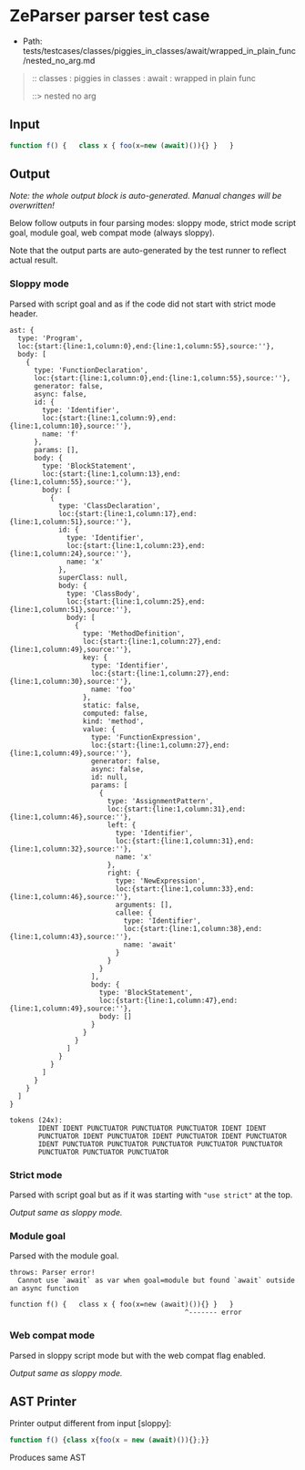 # ZeParser parser test case

- Path: tests/testcases/classes/piggies_in_classes/await/wrapped_in_plain_func/nested_no_arg.md

> :: classes : piggies in classes : await : wrapped in plain func
>
> ::> nested no arg

## Input

`````js
function f() {   class x { foo(x=new (await)()){} }   }
`````

## Output

_Note: the whole output block is auto-generated. Manual changes will be overwritten!_

Below follow outputs in four parsing modes: sloppy mode, strict mode script goal, module goal, web compat mode (always sloppy).

Note that the output parts are auto-generated by the test runner to reflect actual result.

### Sloppy mode

Parsed with script goal and as if the code did not start with strict mode header.

`````
ast: {
  type: 'Program',
  loc:{start:{line:1,column:0},end:{line:1,column:55},source:''},
  body: [
    {
      type: 'FunctionDeclaration',
      loc:{start:{line:1,column:0},end:{line:1,column:55},source:''},
      generator: false,
      async: false,
      id: {
        type: 'Identifier',
        loc:{start:{line:1,column:9},end:{line:1,column:10},source:''},
        name: 'f'
      },
      params: [],
      body: {
        type: 'BlockStatement',
        loc:{start:{line:1,column:13},end:{line:1,column:55},source:''},
        body: [
          {
            type: 'ClassDeclaration',
            loc:{start:{line:1,column:17},end:{line:1,column:51},source:''},
            id: {
              type: 'Identifier',
              loc:{start:{line:1,column:23},end:{line:1,column:24},source:''},
              name: 'x'
            },
            superClass: null,
            body: {
              type: 'ClassBody',
              loc:{start:{line:1,column:25},end:{line:1,column:51},source:''},
              body: [
                {
                  type: 'MethodDefinition',
                  loc:{start:{line:1,column:27},end:{line:1,column:49},source:''},
                  key: {
                    type: 'Identifier',
                    loc:{start:{line:1,column:27},end:{line:1,column:30},source:''},
                    name: 'foo'
                  },
                  static: false,
                  computed: false,
                  kind: 'method',
                  value: {
                    type: 'FunctionExpression',
                    loc:{start:{line:1,column:27},end:{line:1,column:49},source:''},
                    generator: false,
                    async: false,
                    id: null,
                    params: [
                      {
                        type: 'AssignmentPattern',
                        loc:{start:{line:1,column:31},end:{line:1,column:46},source:''},
                        left: {
                          type: 'Identifier',
                          loc:{start:{line:1,column:31},end:{line:1,column:32},source:''},
                          name: 'x'
                        },
                        right: {
                          type: 'NewExpression',
                          loc:{start:{line:1,column:33},end:{line:1,column:46},source:''},
                          arguments: [],
                          callee: {
                            type: 'Identifier',
                            loc:{start:{line:1,column:38},end:{line:1,column:43},source:''},
                            name: 'await'
                          }
                        }
                      }
                    ],
                    body: {
                      type: 'BlockStatement',
                      loc:{start:{line:1,column:47},end:{line:1,column:49},source:''},
                      body: []
                    }
                  }
                }
              ]
            }
          }
        ]
      }
    }
  ]
}

tokens (24x):
       IDENT IDENT PUNCTUATOR PUNCTUATOR PUNCTUATOR IDENT IDENT
       PUNCTUATOR IDENT PUNCTUATOR IDENT PUNCTUATOR IDENT PUNCTUATOR
       IDENT PUNCTUATOR PUNCTUATOR PUNCTUATOR PUNCTUATOR PUNCTUATOR
       PUNCTUATOR PUNCTUATOR PUNCTUATOR
`````

### Strict mode

Parsed with script goal but as if it was starting with `"use strict"` at the top.

_Output same as sloppy mode._

### Module goal

Parsed with the module goal.

`````
throws: Parser error!
  Cannot use `await` as var when goal=module but found `await` outside an async function

function f() {   class x { foo(x=new (await)()){} }   }
                                           ^------- error
`````


### Web compat mode

Parsed in sloppy script mode but with the web compat flag enabled.

_Output same as sloppy mode._

## AST Printer

Printer output different from input [sloppy]:

````js
function f() {class x{foo(x = new (await)()){};}}
````

Produces same AST
